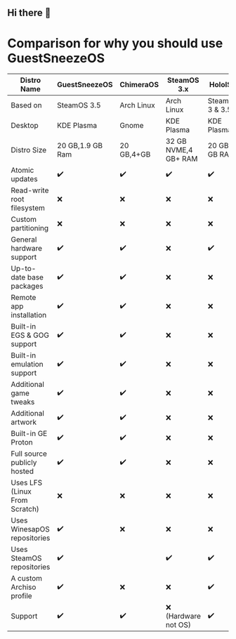 ## Hi there 👋
# Comparison for why you should use GuestSneezeOS
|Distro Name                        |GuestSneezeOS       | ChimeraOS          | SteamOS 3.x        | HoloISO           |Bazzite           |
| --------------------------------- |--------------------| ------------------ | ------------------ | ------------------|------------------|
| Based on                          |SteamOS 3.5         | Arch Linux         | Arch Linux         | SteamOS 3 & 3.5   | Fedora Atomic    |
| Desktop                           |KDE Plasma          | Gnome              | KDE Plasma         | KDE Plasma        | Gnome/KDE Plasma |
| Distro Size                       |20 GB,1.9 GB Ram      |20 GB,4+GB          |32 GB NVME,4 GB+ RAM|20 GB,4 GB RAM     |50 GB,4+ GB RAM   |
| Atomic updates                    |✔️                  | :heavy_check_mark: | :heavy_check_mark: | :heavy_check_mark:|:heavy_check_mark:|
| Read-write root filesystem        |:x:                 | :x:                | :x:                | :x:               |:x:               |
| Custom partitioning               |:x:                 | :x:                | :x:                | :x:               |:x:               |
| General hardware support          |✔️                  | :heavy_check_mark: | :x:                | :heavy_check_mark:|:heavy_check_mark:|
| Up-to-date base packages          |✔️                  | :heavy_check_mark: | :x:                | :x:               |:heavy_check_mark:|
| Remote app installation           |✔️                  | :heavy_check_mark: | :x:                | :x:               |:x:               |
| Built-in EGS & GOG support        |✔️                  | :heavy_check_mark: | :x:                | :x:               |:heavy_check_mark:|
| Built-in emulation support        |✔️                  | :heavy_check_mark: | :x:                | :x:               |:x:               |
| Additional game tweaks            |✔️                  | :heavy_check_mark: | :x:                | :x:               |:heavy_check_mark:|
| Additional artwork                |✔️                  | :heavy_check_mark: | :x:                | :x:               |:x:               |
| Built-in GE Proton                |✔️                  | :heavy_check_mark: | :x:                | :x:               |:heavy_check_mark:|
| Full source publicly hosted       |✔️                  | :heavy_check_mark: | :x:                | :x:               |:heavy_check_mark:|
| Uses LFS (Linux From Scratch)     |:x:                 | :x:                | :x:                | :x:                | :x:              |
| Uses WinesapOS repositories       |✔️                  | :x:                | :x:                | :x:                | :x:              |
| Uses SteamOS repositories         |✔️                  |                    | :heavy_check_mark: | ✔️                 | :x:              |
| A custom Archiso profile          | ✔️                 | :x:                | :x:                | ✔️                 | :x:              |
| Support                           | ✔️                 | :heavy_check_mark: | :x: (Hardware not OS) | ✔️              | ✔️              |
